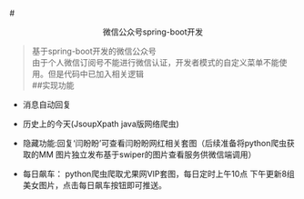 #<center>微信公众号spring-boot开发</center>
>基于spring-boot开发的微信公众号  
>由于个人微信订阅号不能进行微信认证，开发者模式的自定义菜单不能使用。但是代码中已加入相关逻辑  
>##实现功能
* 消息自动回复
* 历史上的今天(JsoupXpath java版网络爬虫)

* 隐藏功能:回复‘闫盼盼’可查看闫盼盼网红相关套图（后续准备将python爬虫获取的MM 图片独立发布基于swiper的图片查看服务供微信端调用）
* 每日飙车：
   python爬虫爬取尤果网VIP套图，每日定时上午10点 下午更新8组美女图片，点击每日飙车按钮即可推送。

